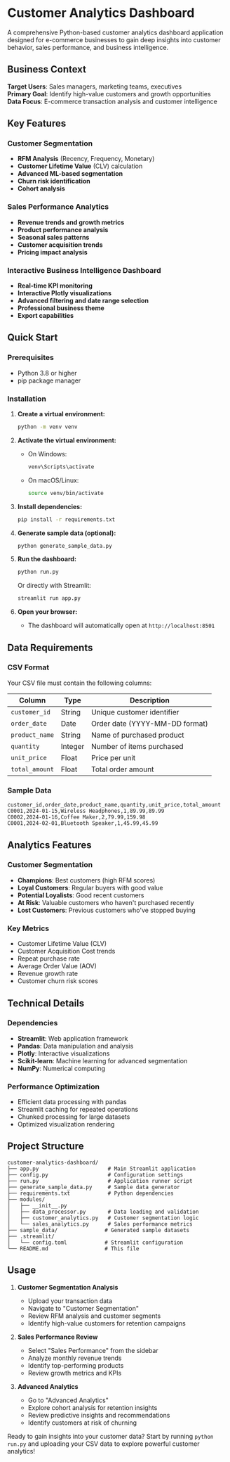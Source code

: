 # Customer Analytics Dashboard

A comprehensive Python-based customer analytics dashboard application designed for e-commerce businesses to gain deep insights into customer behavior, sales performance, and business intelligence.

## Business Context

**Target Users**: Sales managers, marketing teams, executives  
**Primary Goal**: Identify high-value customers and growth opportunities  
**Data Focus**: E-commerce transaction analysis and customer intelligence

## Key Features

### Customer Segmentation
- **RFM Analysis** (Recency, Frequency, Monetary)
- **Customer Lifetime Value** (CLV) calculation
- **Advanced ML-based segmentation**
- **Churn risk identification**
- **Cohort analysis**

### Sales Performance Analytics
- **Revenue trends and growth metrics**
- **Product performance analysis**
- **Seasonal sales patterns**
- **Customer acquisition trends**
- **Pricing impact analysis**

### Interactive Business Intelligence Dashboard
- **Real-time KPI monitoring**
- **Interactive Plotly visualizations**
- **Advanced filtering and date range selection**
- **Professional business theme**
- **Export capabilities**

## Quick Start

### Prerequisites
- Python 3.8 or higher
- pip package manager

### Installation

1. **Create a virtual environment:**
   ```bash
   python -m venv venv
   ```

2. **Activate the virtual environment:**
   - On Windows:
     ```bash
     venv\Scripts\activate
     ```
   - On macOS/Linux:
     ```bash
     source venv/bin/activate
     ```

3. **Install dependencies:**
   ```bash
   pip install -r requirements.txt
   ```

4. **Generate sample data (optional):**
   ```bash
   python generate_sample_data.py
   ```

5. **Run the dashboard:**
   ```bash
   python run.py
   ```
   
   Or directly with Streamlit:
   ```bash
   streamlit run app.py
   ```

6. **Open your browser:**
   - The dashboard will automatically open at `http://localhost:8501`

## Data Requirements

### CSV Format
Your CSV file must contain the following columns:

| Column | Type | Description |
|--------|------|-------------|
| `customer_id` | String | Unique customer identifier |
| `order_date` | Date | Order date (YYYY-MM-DD format) |
| `product_name` | String | Name of purchased product |
| `quantity` | Integer | Number of items purchased |
| `unit_price` | Float | Price per unit |
| `total_amount` | Float | Total order amount |

### Sample Data
```csv
customer_id,order_date,product_name,quantity,unit_price,total_amount
C0001,2024-01-15,Wireless Headphones,1,89.99,89.99
C0002,2024-01-16,Coffee Maker,2,79.99,159.98
C0001,2024-02-01,Bluetooth Speaker,1,45.99,45.99
```

## Analytics Features

### Customer Segmentation
- **Champions**: Best customers (high RFM scores)
- **Loyal Customers**: Regular buyers with good value
- **Potential Loyalists**: Good recent customers
- **At Risk**: Valuable customers who haven't purchased recently
- **Lost Customers**: Previous customers who've stopped buying

### Key Metrics
- Customer Lifetime Value (CLV)
- Customer Acquisition Cost trends
- Repeat purchase rate
- Average Order Value (AOV)
- Revenue growth rate
- Customer churn risk scores

## Technical Details

### Dependencies
- **Streamlit**: Web application framework
- **Pandas**: Data manipulation and analysis
- **Plotly**: Interactive visualizations
- **Scikit-learn**: Machine learning for advanced segmentation
- **NumPy**: Numerical computing

### Performance Optimization
- Efficient data processing with pandas
- Streamlit caching for repeated operations
- Chunked processing for large datasets
- Optimized visualization rendering

## Project Structure

```
customer-analytics-dashboard/
├── app.py                      # Main Streamlit application
├── config.py                   # Configuration settings
├── run.py                      # Application runner script
├── generate_sample_data.py     # Sample data generator
├── requirements.txt            # Python dependencies
├── modules/
│   ├── __init__.py
│   ├── data_processor.py       # Data loading and validation
│   ├── customer_analytics.py   # Customer segmentation logic
│   └── sales_analytics.py      # Sales performance metrics
├── sample_data/               # Generated sample datasets
├── .streamlit/
│   └── config.toml            # Streamlit configuration
└── README.md                  # This file
```

## Usage

1. **Customer Segmentation Analysis**
   - Upload your transaction data
   - Navigate to "Customer Segmentation"
   - Review RFM analysis and customer segments
   - Identify high-value customers for retention campaigns

2. **Sales Performance Review**
   - Select "Sales Performance" from the sidebar
   - Analyze monthly revenue trends
   - Identify top-performing products
   - Review growth metrics and KPIs

3. **Advanced Analytics**
   - Go to "Advanced Analytics"
   - Explore cohort analysis for retention insights
   - Review predictive insights and recommendations
   - Identify customers at risk of churning

Ready to gain insights into your customer data? Start by running `python run.py` and uploading your CSV data to explore powerful customer analytics!